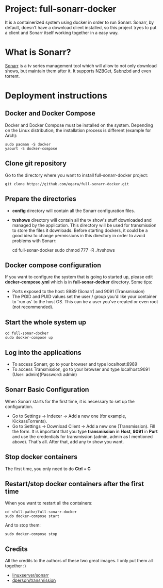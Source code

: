 # Project: full-sonarr-docker
It is a containerized system using docker in order to run Sonarr. Sonarr, by default, doesn't have a download client installed, so this project tryes to put a client and Sonarr itself working together in a easy way.

# What is Sonarr? ##

[Sonarr](https://sonarr.tv/) is a tv series management tool which will allow to not only download shows, but maintain them after it. It supports [NZBGet](http://nzbget.net), [Sabnzbd](http://sabnzbd.org) and even torrent.

# Deployment instructions #

## Docker and Docker Compose ##

Docker and Docker Compose must be installed on the system. Depending on the Linux distribution, the installation process is different (example for Arch):

    sudo pacman -S docker
    yaourt -S docker-compose

## Clone git repository ##

Go to the directory where you want to install full-sonarr-docker project:

    git clone https://github.com/egara/full-sonarr-docker.git
    
## Prepare the directories ##

- **config** directory will contain all the Sonarr configuration files.
- **tvshows** directory will contain all the tv show's stuff downloaded and managed by the application. This directory will be used for transmission to store the files it downloads. Before starting dockers, it could be a good idea to change permissions in this directory in order to avoid problems with Sonarr:


    cd full-sonar-docker
    sudo chmod 777 -R ./tvshows


## Docker compose configuration ##

If you want to configure the system that is going to started up, please edit **docker-compose.yml** which is in **full-sonar-docker** directory. Some tips:

- Ports exposed to the host: 8989 (Sonarr) and 9091 (Transmission)
- The PGID and PUID values set the user / group you'd like your container to 'run as' to the host OS. This can be a user you've created or even root (not recommended).

## Start the whole system up ##

    cd full-sonar-docker
    sudo docker-compose up
    
## Log into the applications ##

- To access Sonarr, go to your browser and type localhost:8989
- To access Transmission, go to your browser and type localhost:9091 (User: admin)(Password: admin)

## Sonarr Basic Configuration ##
When Sonarr starts for the first time, it is necessary to set up the configuration.

- Go to Settings -> Indexer -> Add a new one (for example, KickassTorrents).
- Go to Settings -> Download Client -> Add a new one (Transmission). Fill the form. It is important that you type **transmission** in **Host**, **9091** in **Port** and use the credentials for transmission (admin, admin as I mentioned above). That's all. After that, add any tv show you want.

## Stop docker containers ##
The first time, you only need to do **Ctrl + C**

## Restart/stop docker containers after the first time ##
When you want to restart all the containers:

    cd <full-path>/full-sonarr-docker
    sudo docker-compose start
    
And to stop them:

    sudo docker-compose stop
    
## Credits ##
All the credits to the authors of these two great images. I only put them all together :)

- [linuxserver/sonarr](https://github.com/linuxserver/docker-sonarr)
- [dperson/transmission](https://hub.docker.com/r/dperson/transmission/)
